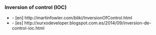 <section>
<h3>
Inversion of control (IOC)
</h3>
<ul>
	<li>
		- [en] http://martinfowler.com/bliki/InversionOfControl.html
	</li>
	<li>
		- [es] http://xurxodeveloper.blogspot.com.es/2014/09/inversion-de-control-ioc.html
	</li>
</ul>
</section>
